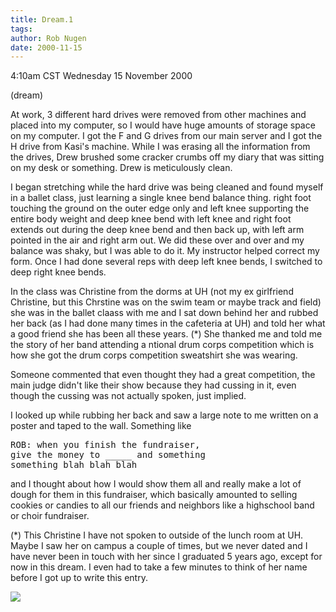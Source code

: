 ```yaml
---
title: Dream.1
tags: 
author: Rob Nugen
date: 2000-11-15
---
```


<title>Christine in ballet</title>
<p class=date>4:10am CST Wednesday 15 November 2000
<p class=note>(dream)

<p class=dream>At work, 3 different hard drives were removed from
other machines and placed into my computer, so I would have huge
amounts of storage space on my computer.  I got the F and G drives
from our main server and I got the H drive from Kasi's machine.  While
I was erasing all the information from the drives, Drew brushed some
cracker crumbs off my diary that was sitting on my desk or something.
Drew is meticulously clean.

<p class=dream>I began stretching while the hard drive was being
cleaned and found myself in a ballet class, just learning a single
knee bend balance thing.  right foot touching the ground on the outer
edge only and left knee supporting the entire body weight and deep
knee bend with left knee and right foot extends out during the deep
knee bend and then back up, with left arm pointed in the air and right
arm out.  We did these over and over and my balance was shaky, but I
was able to do it.  My instructor helped correct my form.  Once I had
done several reps with deep left knee bends, I switched to deep right
knee bends.

<p class=dream>In the class was Christine from the dorms at UH (not my
ex girlfriend Christine, but this Chrstine was on the swim team or
maybe track and field) she was in the ballet claass with me and I sat
down behind her and rubbed her back (as I had done many times in the
cafeteria at UH) and told her what a good friend she has been all
these years. (*) She thanked me and told me the story of her band
attending a ntional drum corps competition which is how she got the
drum corps competition sweatshirt she was wearing.

<p class=dream>Someone commented that even thought they had a great
competition, the main judge didn't like their show because they had
cussing in it, even though the cussing was not actually spoken, just
implied.

<p class=dream>I looked up while rubbing her back and saw a large note
to me written on a poster and taped to the wall.  Something like

<pre>ROB: when you finish the fundraiser,
give the money to _____ and something
something blah blah blah
</pre>

<p class=dream>and I thought about how I would show them all and
really make a lot of dough for them in this fundraiser, which
basically amounted to selling cookies or candies to all our friends
and neighbors like a highschool band or choir fundraiser.

<p>(*) This Christine I have not spoken to outside of the lunch room
at UH.  Maybe I saw her on campus a couple of times, but we never
dated and I have never been in touch with her since I graduated 5
years ago, except for now in this dream.  I even had to take a few
minutes to think of her name before I got up to write this entry.


<p><img src='/images/rob/wL-ROB.gif'>

